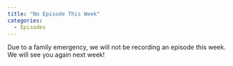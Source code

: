 ```yaml
---
title: "No Episode This Week"
categories:
  - Episodes
---
```


Due to a family emergency, we will not be recording an episode this week. We will see you again next week!
